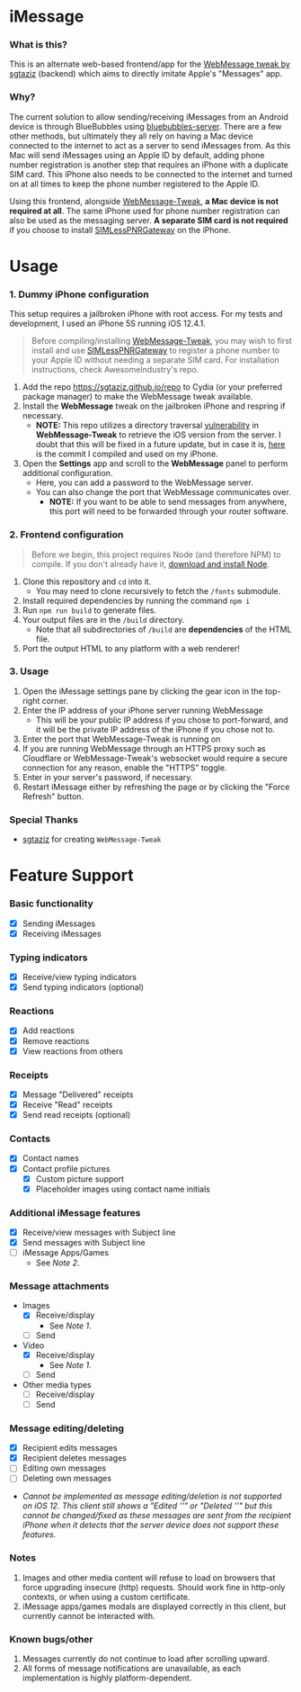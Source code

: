 # iMessage

### What is this?
This is an alternate web-based frontend/app for the [WebMessage tweak by sgtaziz](https://github.com/sgtaziz/WebMessage-Tweak) (backend) which aims to directly imitate Apple's "Messages" app.

### Why?
The current solution to allow sending/receiving iMessages from an Android device is through BlueBubbles using [bluebubbles-server](https://github.com/BlueBubblesApp/bluebubbles-server). There are a few other methods, but ultimately they all rely on having a Mac device connected to the internet to act as a server to send iMessages from. As this Mac will send iMessages using an Apple ID by default, adding phone number registration is another step that requires an iPhone with a duplicate SIM card. This iPhone also needs to be connected to the internet and turned on at all times to keep the phone number registered to the Apple ID.

Using this frontend, alongside [WebMessage-Tweak](https://github.com/sgtaziz/WebMessage-Tweak), **a Mac device is not required at all**. The same iPhone used for phone number registration can also be used as the messaging server. **A separate SIM card is not required** if you choose to install [SIMLessPNRGateway](https://github.com/AwesomeIndustry/SIMLessPNRGateway) on the iPhone.

# Usage

### 1. Dummy iPhone configuration

This setup requires a jailbroken iPhone with root access. For my tests and development, I used an iPhone 5S running iOS 12.4.1.

> Before compiling/installing [WebMessage-Tweak](https://github.com/sgtaziz/WebMessage-Tweak), you may wish to first install and use [SIMLessPNRGateway](https://github.com/AwesomeIndustry/SIMLessPNRGateway) to register a phone number to your Apple ID without needing a separate SIM card. For installation instructions, check AwesomeIndustry's repo.

1. Add the repo https://sgtaziz.github.io/repo to Cydia (or your preferred package manager) to make the WebMessage tweak available.
2. Install the **WebMessage** tweak on the jailbroken iPhone and respring if necessary.
    - **NOTE:** This repo utilizes a directory traversal [vulnerability](https://github.com/sgtaziz/WebMessage-Tweak/blob/5a7373e92e4d9d493feef39f2ea51a64c97544a5/WebMessage/WebMessageServer.swift#L470C7-L470C68) in **WebMessage-Tweak** to retrieve the iOS version from the server. I doubt that this will be fixed in a future update, but in case it is, [here](https://github.com/sgtaziz/WebMessage-Tweak/tree/5a7373e92e4d9d493feef39f2ea51a64c97544a5) is the commit I compiled and used on my iPhone.
3. Open the **Settings** app and scroll to the **WebMessage** panel to perform additional configuration.
    - Here, you can add a password to the WebMessage server.
    - You can also change the port that WebMessage communicates over.
      - **NOTE:** If you want to be able to send messages from anywhere, this port will need to be forwarded through your router software.

### 2. Frontend configuration

> Before we begin, this project requires Node (and therefore NPM) to compile. If you don't already have it, [download and install Node](https://nodejs.org/en/download/prebuilt-installer/current).

1. Clone this repository and `cd` into it.
    - You may need to clone recursively to fetch the `/fonts` submodule.
2. Install required dependencies by running the command `npm i`
3. Run `npm run build` to generate files.
4. Your output files are in the `/build` directory.
    - Note that all subdirectories of `/build` are **dependencies** of the HTML file.
5. Port the output HTML to any platform with a web renderer!

### 3. Usage
1. Open the iMessage settings pane by clicking the gear icon in the top-right corner.
2. Enter the IP address of your iPhone server running WebMessage
    - This will be your public IP address if you chose to port-forward, and it will be the private IP address of the iPhone if you chose not to.
3. Enter the port that WebMessage-Tweak is running on
4. If you are running WebMessage through an HTTPS proxy such as Cloudflare or WebMessage-Tweak's websocket would require a secure connection for any reason, enable the "HTTPS" toggle.
5. Enter in your server's password, if necessary.
6. Restart iMessage either by refreshing the page or by clicking the "Force Refresh" button.

### Special Thanks
- [sgtaziz](https://github.com/sgtaziz) for creating `WebMessage-Tweak`

# Feature Support

### Basic functionality
- [x] Sending iMessages
- [x] Receiving iMessages

### Typing indicators
- [x] Receive/view typing indicators
- [x] Send typing indicators (optional)

### Reactions
- [x] Add reactions
- [x] Remove reactions
- [x] View reactions from others

### Receipts
- [x] Message "Delivered" receipts 
- [x] Receive "Read" receipts
- [x] Send read receipts (optional) 

### Contacts
- [x] Contact names
- [x] Contact profile pictures
  - [x] Custom picture support
  - [x] Placeholder images using contact name initials

### Additional iMessage features
- [x] Receive/view messages with Subject line
- [x] Send messages with Subject line
- [ ] iMessage Apps/Games
  - See *Note 2*.

### Message attachments
- Images
  - [x] Receive/display
    - See *Note 1*.
  - [ ] Send
- Video
  - [x] Receive/display
    - See *Note 1*.
  - [ ] Send
- Other media types
  - [ ] Receive/display
  - [ ] Send
  
### Message editing/deleting
- [x] Recipient edits messages
- [x] Recipient deletes messages
- [ ] Editing own messages
- [ ] Deleting own messages
- *Cannot be implemented as message editing/deletion is not supported on iOS 12. This client still shows a "Edited '<message>'" or "Deleted '<message>'" but this cannot be changed/fixed as these messages are sent from the recipient iPhone when it detects that the server device does not support these features.*

### Notes
1. Images and other media content will refuse to load on browsers that force upgrading insecure (http) requests. Should work fine in http-only contexts, or when using a custom certificate.
2. iMessage apps/games modals are displayed correctly in this client, but currently cannot be interacted with.

### Known bugs/other
1. Messages currently do not continue to load after scrolling upward.
2. All forms of message notifications are unavailable, as each implementation is highly platform-dependent.